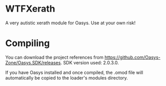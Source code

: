 # WTFXerath
A very autistic xerath module for Oasys. Use at your own risk!

# Compiling
You can download the project references from https://github.com/Oasys-Zone/Oasys.SDK/releases. 
SDK version used: 2.0.3.0.

If you have Oasys installed and once compiled, the .omod file will automatically be copied to the loader's modules directory.
